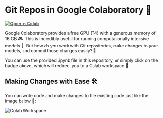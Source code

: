 # Git Repos in Google Colaboratory 🚀

[![Open In Colab](https://colab.research.google.com/assets/colab-badge.svg)](https://colab.research.google.com/github/balnarendrasapa/colab_sh/blob/master/sh.ipynb)

Google Colaboratory provides a free GPU (T4) with a generous memory of 16 GB 🎮. This is incredibly useful for running computationally intensive models 🧠. But how do you work with Git repositories, make changes to your models, and commit those changes easily? 🤔

You can use the provided .ipynb file in this repository, or simply click on the badge above, which will redirect you to a Colab workspace 📒.

## Making Changes with Ease 🛠️

You can write code and make changes to the existing code just like the image below 📝:

![Colab Workspace](https://github.com/balnarendrasapa/colab_sh/assets/61614290/c2521782-8aed-46b2-8b37-f257891e39ff)

